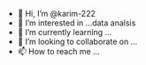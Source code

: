 - 👋 Hi, I’m @karim-222
- 👀 I’m interested in ...data analsis
- 🌱 I’m currently learning ...
- 💞️ I’m looking to collaborate on ...
- 📫 How to reach me ...

<!---
karim-222/karim-222 is a ✨ special ✨ repository because its `README.md` (this file) appears on your GitHub profile.
You can click the Preview link to take a look at your changes.
--->

